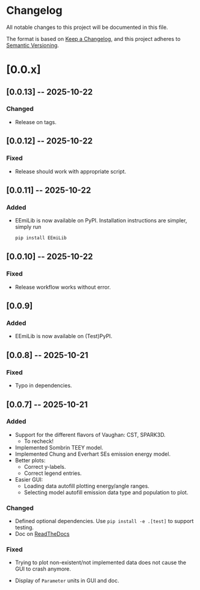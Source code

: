 # Changelog

All notable changes to this project will be documented in this file.

The format is based on [Keep a Changelog](https://keepachangelog.com/en/1.1.0/),
and this project adheres to [Semantic Versioning](https://semver.org/spec/v2.0.0.html).

# [0.0.x]

## [0.0.13] -- 2025-10-22

### Changed

- Release on tags.

## [0.0.12] -- 2025-10-22

### Fixed

- Release should work with appropriate script.

## [0.0.11] -- 2025-10-22

### Added

- EEmiLib is now available on PyPI. Installation instructions are simpler,
  simply run

  ```bash
  pip install EEmiLib
  ```

## [0.0.10] -- 2025-10-22

### Fixed

- Release workflow works without error.

## [0.0.9]

### Added

- EEmiLib is now available on (Test)PyPI.

## [0.0.8] -- 2025-10-21

### Fixed

- Typo in dependencies.

## [0.0.7] -- 2025-10-21

### Added

- Support for the different flavors of Vaughan: CST, SPARK3D.
  - To recheck!
- Implemented Sombrin TEEY model.
- Implemented Chung and Everhart SEs emission energy model.
- Better plots:
  - Correct y-labels.
  - Correct legend entries.
- Easier GUI:
  - Loading data autofill plotting energy/angle ranges.
  - Selecting model autofill emission data type and population to plot.

### Changed

- Defined optional dependencies.
  Use `pip install -e .[test]` to support testing.
- Doc on [ReadTheDocs](https://eemilib.readthedocs.io/en/docs-rtd/index.html)

### Fixed

- Trying to plot non-existent/not implemented data does not cause the GUI to
  crash anymore.
- Display of `Parameter` units in GUI and doc.

    <!-- ## [0.0.0] 1312-01-01 -->
    <!---->
    <!-- ### Added -->
    <!---->
    <!-- ### Changed -->
    <!---->
    <!-- ### Deprecated -->
    <!---->
    <!-- ### Removed -->
    <!---->
    <!-- ### Fixed -->
    <!---->
    <!-- ### Security -->
